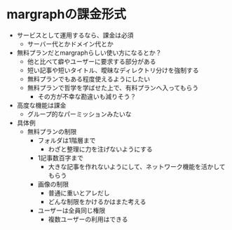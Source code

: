 # margraphの課金形式

- サービスとして運用するなら、課金は必須
  - サーバー代とかドメイン代とか
- 無料プランだとmargraphらしい使い方になるとか？
  - 他と比べて癖やユーザーに要求する部分がある
  - 短い記事や短いタイトル、曖昧なディレクトリ分けを強制する
  - 無料プランでもある程度使えるようにしたい
  - 無料プランで哲学を学ばせた上で、有料プランへ入ってもらう
    - その方が不幸な勘違いも減りそう？
- 高度な機能は課金
  - グループ的なパーミッションみたいな
- 具体例
  - 無料プランの制限
    - フォルダは1階層まで
      - わざと整理に力を注げないようにする
    - 1記事数百字まで
      - 大きな記事を作れないようにして、ネットワーク機能を活かしてもらう
    - 画像の制限
      - 普通に重いとアレだし
      - どんな制限をかけるかはまた考える
    - ユーザーは全員同じ権限
      - 複数ユーザーの利用はできる
